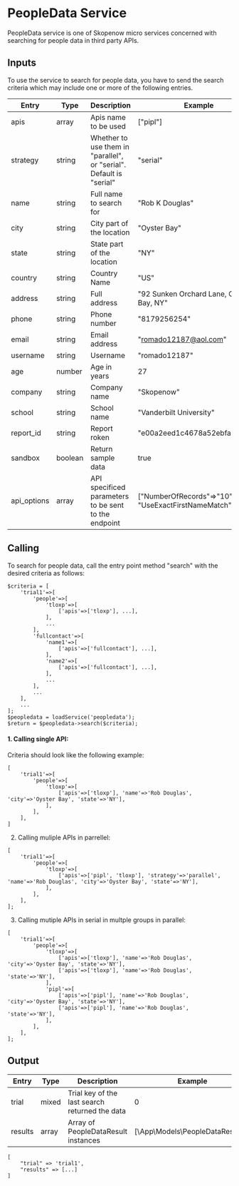 # PeopleData Service

PeopleData service is one of Skopenow micro services concerned with searching for people data in third party APIs.

## Inputs
To use the service to search for people data, you have to send the search criteria which may include one or more of the following entries.

| Entry | Type | Description | Example |
| ----- | ---- | ----------- | ------- |
| apis | array | Apis name to be used | ["pipl"] |
| strategy | string | Whether to use them in "parallel", or "serial". Default is "serial" | "serial" |
| name | string | Full name to search for | "Rob K Douglas" |
| city | string | City part of the location | "Oyster Bay" |
| state | string | State part of the location | "NY" |
| country | string | Country Name | "US" |
| address | string | Full address | "92 Sunken Orchard Lane, Oyster Bay, NY" |
| phone | string | Phone number | "8179256254" |
| email | string | Email address | "romado12187@aol.com" |
| username | string | Username | "romado12187" |
| age | number | Age in years | 27 |
| company | string | Company name | "Skopenow" |
| school | string | School name | "Vanderbilt University" |
| report_id | string | Report roken | "e00a2eed1c4678a52ebfa56a..." |
| sandbox | boolean | Return sample data | true |
| api_options | array | API specificed parameters to be sent to the endpoint | ["NumberOfRecords"=>"10", "UseExactFirstNameMatch"=>"Yes"] |

## Calling
To search for people data, call the entry point method "search" with the desired criteria as follows:

    $criteria = [
        'trial1'=>[
            'people'=>[
                'tloxp'=>[
                    ['apis'=>['tloxp'], ...],
                ],
                ...
            ],
            'fullcontact'=>[
                'name1'=>[
                    ['apis'=>['fullcontact'], ...],
                ],
                'name2'=>[
                    ['apis'=>['fullcontact'], ...],
                ],
                ...
            ],
            ...
        ],
        ...
    ];
    $peopledata = loadService('peopledata');
    $return = $peopledata->search($criteria);

#### 1. Calling single API: 
Criteria should look like the following example:
```
[
    'trial1'=>[
        'people'=>[
            'tloxp'=>[
                ['apis'=>['tloxp'], 'name'=>'Rob Douglas', 'city'=>'Oyster Bay', 'state'=>'NY'],
            ],
        ],
    ],
]
```

2. Calling muliple APIs in parrellel:
```
[
    'trial1'=>[
        'people'=>[
            'tloxp'=>[
                ['apis'=>['pipl', 'tloxp'], 'strategy'=>'parallel', 'name'=>'Rob Douglas', 'city'=>'Oyster Bay', 'state'=>'NY'],
            ],
        ],
    ],
];
```

3. Calling mutiple APIs in serial in multple groups in parallel:
```
[
    'trial1'=>[
        'people'=>[
            'tloxp'=>[
                ['apis'=>['tloxp'], 'name'=>'Rob Douglas', 'city'=>'Oyster Bay', 'state'=>'NY'],
                ['apis'=>['tloxp'], 'name'=>'Rob Douglas', 'state'=>'NY'],
            ],
            'pipl'=>[
                ['apis'=>['pipl'], 'name'=>'Rob Douglas', 'city'=>'Oyster Bay', 'state'=>'NY'],
                ['apis'=>['pipl'], 'name'=>'Rob Douglas', 'state'=>'NY'],
            ],
        ],
    ],
];
```

## Output

| Entry | Type | Description | Example |
| ----- | ---- | ----------- | ------- |
| trial | mixed | Trial key of the last search returned the data | 0 |
| results | array | Array of PeopleDataResult instances | [\App\Models\PeopleDataResult...] |

```
[
    "trial" => 'trial1',
    "results" => [...]
]
```
